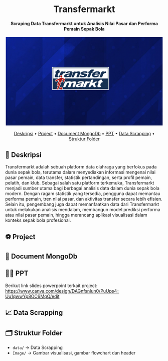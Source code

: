 <div align="center"> 
  
# Transfermarkt
#### Scraping Data Transfermarkt untuk Analisis Nilai Pasar dan Performa Pemain Sepak Bola
</div>

![alt text](https://github.com/maisasalsabila/mds_scrapping/blob/main/images/transfermarkt.png?raw=true)

<p align="center">
  <a href="#-deskripsi">Deskripsi</a> •
  <a href="#-project">Project</a> •
  <a href="#-document-mongodb">Document MongoDb</a> •
  <a href="#-ppt">PPT</a> •
  <a href="#-data-scrapping">Data Scrapping</a> •
  <a href="#-struktur-folder">Struktur Folder</a>
</p>

## 📝 Deskripsi

Transfermarkt adalah sebuah platform data olahraga yang berfokus pada dunia sepak bola, terutama dalam menyediakan informasi mengenai nilai pasar pemain, data transfer, statistik pertandingan, serta profil pemain, pelatih, dan klub. Sebagai salah satu platform terkemuka, Transfermarkt menjadi sumber utama bagi berbagai analisis data dalam dunia sepak bola modern. Dengan ragam statistik yang tersedia, pengguna dapat memantau performa pemain, tren nilai pasar, dan aktivitas transfer secara lebih efisien. Selain itu, pengembang juga dapat memanfaatkan data dari Transfermarkt untuk melakukan analisis mendalam, membangun model prediksi performa atau nilai pasar pemain, hingga merancang aplikasi visualisasi dalam konteks sepak bola profesional.

## ⚽️ Project



## 📄 Document MongoDb


## 👨‍💻 PPT

Berikut link slides powerpoint terkait project: 
https://www.canva.com/design/DAGnfsnlun0/PuUps4-Uu1qwwYp8OC6MqQ/edit

## 📈 Data Scrapping


## 🗂️ Struktur Folder
- `data/` → Data Scrapping
- `Image/` → Gambar visualisasi, gambar flowchart dan header
